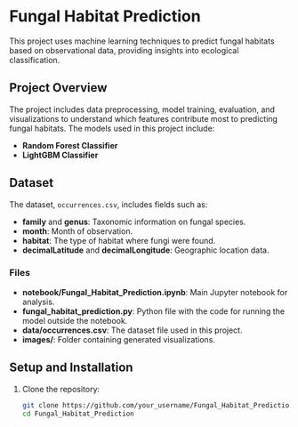 # Fungal Habitat Prediction

This project uses machine learning techniques to predict fungal habitats based on observational data, providing insights into ecological classification.

## Project Overview
The project includes data preprocessing, model training, evaluation, and visualizations to understand which features contribute most to predicting fungal habitats. The models used in this project include:
- **Random Forest Classifier**
- **LightGBM Classifier**

## Dataset
The dataset, `occurrences.csv`, includes fields such as:
- **family** and **genus**: Taxonomic information on fungal species.
- **month**: Month of observation.
- **habitat**: The type of habitat where fungi were found.
- **decimalLatitude** and **decimalLongitude**: Geographic location data.

### Files
- **notebook/Fungal_Habitat_Prediction.ipynb**: Main Jupyter notebook for analysis.
- **fungal_habitat_prediction.py**: Python file with the code for running the model outside the notebook.
- **data/occurrences.csv**: The dataset file used in this project.
- **images/**: Folder containing generated visualizations.

## Setup and Installation
1. Clone the repository:
   ```bash
   git clone https://github.com/your_username/Fungal_Habitat_Prediction.git
   cd Fungal_Habitat_Prediction
